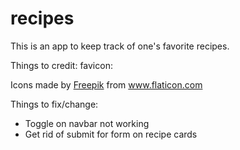 # recipes

This is an app to keep track of one's favorite recipes.


Things to credit:
favicon: 
<div>Icons made by <a href="https://www.freepik.com" title="Freepik">Freepik</a> from <a href="https://www.flaticon.com/" title="Flaticon">www.flaticon.com</a></div>



Things to fix/change:
- Toggle on navbar not working
- Get rid of submit for form on recipe cards